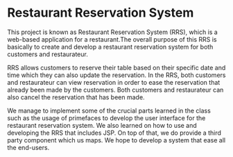 # Restaurant Reservation System

This project is known as Restaurant Reservation System (RRS), which is a web-based application for a restaurant.The overall purpose of this RRS is basically to create and develop a restaurant reservation system for both customers and restaurateur.  

RRS allows customers to reserve their table based on their specific date and time which they can also update the reservation. In the RRS, both customers and restaurateur can view reservation in order to ease the reservation that already been made by the customers. Both customers and restaurateur can also cancel the reservation that has been made.

We manage to implement some of the crucial parts learned in the class such as the usage of primefaces to develop the user interface for the restaurant reservation system. We also learned on how to use and developing the RRS that includes JSP. On top of that, we do provide a third party component which us maps. We hope to develop a system that ease all the end-users.
